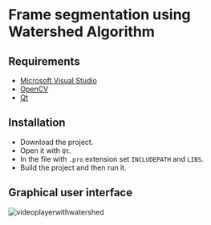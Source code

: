 # Frame segmentation using Watershed Algorithm

## Requirements

* [Microsoft Visual Studio](https://https://www.visualstudio.com/)
* [OpenCV](https://opencv.org/)
* [Qt](https://www.qt.io/)

## Installation

* Download the project.
* Open it with `Qt`.
* In the file with `.pro` extension set `INCLUDEPATH` and `LIBS`.
* Build the project and then run it.

## Graphical user interface

![videoplayerwithwatershed](https://user-images.githubusercontent.com/20202617/33234347-1478cd48-d22e-11e7-8265-56a70a86cde3.png)
